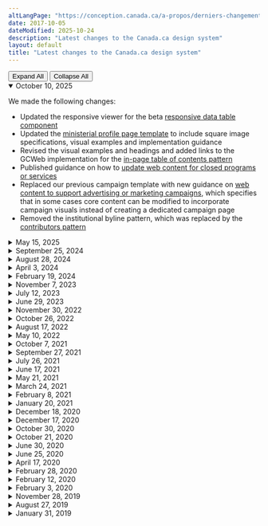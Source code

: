 ```yaml
---
altLangPage: "https://conception.canada.ca/a-propos/derniers-changements.html"
date: 2017-10-05
dateModified: 2025-10-24
description: "Latest changes to the Canada.ca design system"
layout: default
title: "Latest changes to the Canada.ca design system"
---
```

<div class="btn-group mrgn-bttm-sm">
  <button type="button" class="btn btn-default wb-toggle" data-toggle="{&quot;selector&quot;: &quot;details&quot;, &quot;parent&quot;: &quot;#expand-collapse&quot;, &quot;type&quot;: &quot;on&quot;}">Expand
  All</button>
  <button type="button" class="btn btn-default wb-toggle" data-toggle="{&quot;selector&quot;: &quot;details&quot;, &quot;parent&quot;: &quot;#expand-collapse&quot;, &quot;type&quot;: &quot;off&quot;}">Collapse
  All</button>
</div>
<div id="expand-collapse">
  <details open="open">
    <summary>October 10, 2025</summary>
    <p>We made the following changes:</p>
    <ul>
      <li>Updated the responsive viewer for the beta <a href="{{ site.url }}/common-design-patterns/tables.html">responsive data table component</a></li>
      <li>Updated the <a href="{{ site.url }}/mandatory-templates/ministerial-profile-pages.html">ministerial profile page template</a> to include square image specifications, visual examples and implementation guidance</li>
      <li>Revised the visual examples and headings and added links to the GCWeb implementation for the <a href="{{ site.url }}/common-design-patterns/in-page-toc.html">in-page table of contents pattern</a></li>
      <li>Published guidance on how to <a href="{{ site.url }}/guidance/closed-programs.html">update web content for closed programs or services</a></li>
      <li>Replaced our previous campaign template with new guidance on <a href="{{ site.url }}/guidance/campaigns.html">web content to support advertising or marketing campaigns</a>, which specifies that in some cases core content can be modified to incorporate campaign visuals instead of creating a dedicated campaign page</li>
      <li>Removed the institutional byline pattern, which was replaced by the <a href="{{ site.url }}/common-design-patterns/contributors.html">contributors pattern</a></li>
    </ul>
  </details>
  <details>
    <summary>May 15, 2025</summary>
    <p>Updated typography specifications in tandem with alignment activities for GCWeb and GC Design System. These specifications were updated in the following patterns:</p>
    <ul>
      <li><a href="{{ site.url }}/styles/typography.html">Typography style</a></li>
      <li><a href="{{ site.url }}/common-design-patterns/language-toggle.html">Language toggle</a></li>
      <li><a href="{{ site.url }}/common-design-patterns/ministers-block.html">Minister or institutional head</a></li>
      <li><a href="{{ site.url }}/common-design-patterns/most-requested.html">Most requested band</a></li>
      <li><a href="{{ site.url }}/common-design-patterns/services-information.html">Services and information</a></li>
      <li><a href="{{ site.url }}/common-design-patterns/social-media-channels.html">Social media channels</a></li>
    </ul>
  </details>
  <details>
    <summary>September 25, 2024</summary>
    <p>Stabilized the <a href="{{ site.url }}/mandatory-templates/topic.html">topic page template</a>.</p>
    <p>As part of this update, we have also made changes to several patterns.</p>
    <p>Changes:</p>
    <ul>
      <li><a href="{{ site.url }}/common-design-patterns/intro-block.html">Introduction block</a>: added a half-width image option</li>
      <li><a href="{{ site.url }}/common-design-patterns/services-information.html">Services and information</a>: added ability to style the "Services and information" heading as invisible</li>
      <li><a href="{{ site.url }}/common-design-patterns/social-media-channels.html">Social media channels</a>: added an option to include a "More ways to connect" link</li>
      <li><a href="{{ site.url }}/common-design-patterns/contributors.html">Contributors</a>: changed the design, this pattern replaces the institutional byline pattern</li>
    </ul>
  </details>
 <details>
    <summary>August 28, 2024</summary>
    <p>Launched a new information architecture and new content for design.canada.ca.</p>
   <p>Changes:</p>
    <ul>
      <li>Renamed the Content and Information Architecture Specification to the <a href="{{ site.url }}/specifications.html">Canada.ca Specifications</a>.</li>
      <li>Updated the Canada.ca Specifications to include the Canada.ca Content Style Guide and guidance on information architecture and findability, as well as a link to the GC Design System: <a href="{{ site.url }}/specifications.html">Canada.ca Specifications</a>.</li>
      <li>Created guidance on how to write metadata for Canada.ca pages: <a href="{{ site.url }}/specifications/information-findability/metadata.html">Improving titles and metadata for findability</a>.</li>
      <li>Consolidated domain and URL guidance into one page: <a href="{{ site.url }}/specifications/mandatory-elements/domains-urls.html">Government of Canada domains and URLs</a>.</li>
      <li>Removed mentions of the Canada.ca Design System and replaced with Canada.ca design to clarify that departments have to comply with the mandatory elements of the Canada.ca design, but may use the design system that best fits their needs.</li>
      <li>Updated the About Canada.ca page to better reflect what users are searching for: <a href="{{ site.url }}/about">About Canada.ca</a>.</li>
      <li>Added a new page for summaries of research done on the design and user-experience of Canada.ca: <a href="{{ site.url }}/research-summaries">Research summaries</a>.</li>
    </ul>
  </details>
  <details>
    <summary>April 3, 2024</summary>
    <p>Stabilized the <a href="{{ site.url }}/mandatory-templates/institutional-profile-pages.html#changes">institutional landing page</a> (ILP) template and documented each component separately.</p>
    <p>Updated guidance to reflect the banded style for the <a href="{{ site.url }}/common-design-patterns/most-requested.html">most requested pattern</a>.</p>
  </details>
  <details>
    <summary>February 19, 2024</summary>
    <p>Updated the <a href="{{ site.url }}/styles/typography.html">Typography style</a> to include design specifications for the new main page title (h1) style.</p>
  </details>
  <details>
    <summary>November 7, 2023</summary>
    <p>Updated the Report a problem pattern to inform users that it is being decommissioned. Stabilized the <a href="{{ site.url }}/common-design-patterns/page-feedback.html">GC Feedback pattern</a> and added content specifications and updated implementation instructions.</p>
  </details>
  <details>
    <summary>July 12, 2023</summary>
    <p>Updated the <a href="{{ site.url }}/common-design-patterns/subway-navigation.html">Subway pattern</a> to remove "avoid sub-steps". This reflects that there may be instances where more complex processes would benefit from the use of sub-steps.</p>
  </details>
  <details>
    <summary>June 29, 2023</summary>
    <p>Updated the <a href="{{ site.url }}/common-design-patterns/global-header.html">Global header</a> pattern to reflect design changes from the Canada.ca trust study and wayfinding project. This includes documenting criteria for when the theme and topic menu can be removed, clarifying the colour of the flag in the Government of Canada signature and documenting that institutions can contextualize the search box. Also added guidance on what to avoid, research findings and policy rationale.</p>
  </details>
  <details>
    <summary>November 30, 2022</summary>
    <p>Updated the <a href="{{ site.url }}/common-design-patterns/site-footer.html">Global footer</a> pattern to reflect design changes from the Canada.ca Wayfinding project, including modifications to the main footer band and sub-footer band, as well as a new contextual footer band</p>
  </details>
  <details>
    <summary>October 26, 2022</summary>
    <p>We clarified that the index page is required when you use the <a href="{{ site.url }}/common-design-patterns/subway-navigation.html">subway navigation pattern</a></p>
  </details>
  <details>
    <summary>August 17, 2022</summary>
    <p>We expanded the <a href="{{ site.url }}/common-design-patterns/contextual-signin.html">Contextual Sign in button</a> guidance</p>
  </details>
  <details>
    <summary>May 10, 2022</summary>
    <p>We modified the <a href="{{ site.url }}/common-design-patterns/contextual-alerts.html">Contextual Alerts</a> and <a href="{{ site.url }}/crisis/alerts.html">Service disruptions alerts</a> guidance to:</p>
    <ul>
      <li>revise a heading to say “service disruption” rather than “crisis”</li>
      <li>add a recommendation to include dates in the alert and use the correct verb tense</li>
      <li>add a link to a blog post on alert fatigue</li>
      <li>adjust definition and implementation advice</li>
    </ul>
  </details>
  <details>
    <summary>October 7, 2021</summary>
    <p>We modified the <a href="{{ site.url }}/common-design-patterns/site-footer.html">Site footer</a> guidance to specify that the following links can be contextualized to link to specific departmental pages:</p>
    <ul>
      <li>Contact us</li>
      <li>Terms and conditions</li>
      <li>Privacy</li>
    </ul>
  </details>
  <details>
    <summary>September 27, 2021</summary>
    <p>We published a new version of the <a href="{{ site.url }}/mandatory-templates/ministerial-profile-pages.html">Ministerial profile template</a>.</p>
  </details>
  <details>
    <summary>July 26, 2021</summary>
    <p>We added a new section about <a href="{{ site.url }}/continuous-improvement.html">Continuous improvement of web content</a>.</p>
  </details>
  <details>
    <summary>June 17, 2021</summary>
    <p>We made a change to the <a href="{{ site.url }}/common-design-patterns/site-footer.html">Site footer</a> documentation to make the Report a
      problem pattern optional.</p>
  </details>
  <details>
    <summary>May 21, 2021</summary>
    <p>We made the following changes:</p>
    <ul>
      <li>added a new beta version of the <a href="{{ site.url }}/common-design-patterns/tables.html">Tables pattern</a> that is responsive on small screens</li>
      <li>removed the Promotional feature banner pattern</li>
    </ul>
  </details>
  <details>
    <summary>March 24, 2021</summary>
    <p>We added guidance on <a href="{{ site.url }}/guidance/structured-data.html">Adding structured data on Canada.ca pages </a>.</p>
  </details>
  <details>
    <summary>February 8, 2021</summary>
    <p>We added the <a href="{{ site.url }}/common-design-patterns/labels.html">Labels</a> pattern to the library.</p>
  </details>
  <details>
    <summary>January 20, 2021</summary>
    <p>We made the following changes:</p>
    <ul>
      <li>added a new beta version of a <a href="{{ site.url }}/common-design-patterns/subway-navigation.html">Subway navigation pattern</a> to break up long and complex content</li>
      <li>added a new beta version of a persistent sign-in button in the <a href="{{ site.url }}/common-design-patterns/buttons.html">Buttons</a> pattern</li>
      <li>replaced the disclaimer overlay with a new <a href="{{ site.url }}/common-design-patterns/privacy-disclaimer.html">Privacy disclaimer</a> pattern that uses an expand/collapse design</li>
    </ul>
  </details>
  <details>
    <summary>December 18, 2020</summary>
    <p>We updated the <a href="{{ site.url }}/common-design-patterns/contextual-alerts.html">Contextual alerts</a> pattern to reflect the new alert style.</p>
  </details>
  <details>
    <summary>December 17, 2020</summary>
    <p>We made the following changes:</p>
    <ul>
      <li>we updated the <a href="{{ site.url }}/">design system landing page</a> to make it easier to find all the different pieces of guidance</li>
      <li>we added a new <a href="{{ site.url }}/designing-content.html">Designing content for Canada.ca</a> section that ties together how to use the guidance to design content that help people</li>
    </ul>
  </details>
  <details>
    <summary>October 30, 2020</summary>
    <p>We made the following minor changes:</p>
    <ul>
      <li>we updated the guidance on the <a href="{{ site.url }}/common-design-patterns/buttons.html">Buttons</a> design pattern to provide coded examples and specify when to use which style</li>
      <li>we updated the guidance on the <a href="{{ site.url }}/common-design-patterns/carousels.html">Carousels</a> design pattern to specify when to use this pattern and when to avoid it</li>
    </ul>
  </details>
  <details>
    <summary>October 21, 2020</summary>
    <p>We made the following changes:</p>
    <ul>
      <li>we modified the <a href="{{ site.urlcanadaca }}/en/treasury-board-secretariat/services/government-communications/canada-content-information-architecture-specification/mandatory-elements.html">Mandatory elements of the design system</a> to specify that using the <a href="{{ site.url }}/common-design-patterns/canada-dot-ca.html">Canada.ca domain</a> is mandatory</li>
      <li>we added a beta version of the <a href="{{ site.url }}/common-design-patterns/checkboxes-radio-buttons.html">Checkboxes and radio buttons</a> design pattern</li>
    </ul>
  </details>
  <details>
    <summary>June 30, 2020</summary>
    <p>We added a new beta version of the <a href="{{ site.url }}/mandatory-templates/theme.html">Theme template</a> and <a href="{{ site.url }}/mandatory-templates/topic.html">topic template</a>. </p>
  </details>
  <details>
    <summary>June 25, 2020</summary>
    <p>We moved the detailed design and requirements for header and footer to the design system library, and modified the small screen version of the <a href="{{ site.url }}/common-design-patterns/global-header.html">global header</a>. </p>
  </details>
  <details>
    <summary>April 17, 2020</summary>
    <p>We modified the <a href="{{ site.url }}/common-design-patterns/breadcrumb-trail.html">Breadcrumb trail</a> pattern: the first item in the breadcrumb trail was changed from "Home" to "Canada.ca". </p>
  </details>
  <details>
    <summary>February 28, 2020</summary>
    <p>We made changes to the following templates to reflect the new <cite>Policy on Service and Digital</cite>: </p>
    <ul>
      <li><a href="{{ site.url }}/recommended-templates/institutional-service-performance-reporting-pages.html">Institutional service performance reporting pages</a></li>
      <li><a href="{{ site.url }}/recommended-templates/service-initiation-pages.html">Service initiation pages</a></li>
    </ul>
  </details>
  <details>
    <summary>February 12, 2020</summary>
    <p>Carousels are no longer mandatory on <a href="{{ site.url }}/mandatory-templates/theme.html">theme pages</a>.</p>
  </details>
  <details>
    <summary>February 3, 2020</summary>
    <p>We made the following changes:</p>
    <ul>
      <li>we’ve added <a href="{{ site.url }}/style-guide/#wp1-2-1b">Writing for inclusivity</a> to the Writing principles for web content section of the <cite>Canada.ca Content Style Guide</cite></li>
      <li>we modified the wording for the Access to Information and Privacy requests on the <a href="{{ site.url }}/recommended-templates/transparency.html">Transparency and corporate reporting</a> template</li>
    </ul>
  </details>
  <details>
    <summary>November 28, 2019</summary>
    <p>We made the following changes:</p>
    <ul>
      <li><a href="{{ site.url }}/specifications/mandatory-elements.html">Mandatory elements</a>: we moved the detailed guidance on mandatory elements to the template and pattern library</li>
      <li><a href="{{ site.url }}/mandatory-templates/institutional-profile-pages.html">Institutional landing page</a>: we are introducing a new beta template for the institutional landing page, merging the institutional and organizational profiles to better reflect the role and purpose of this mandatory template</li>
      <li>Report a problem: we modified the guidance to allow for some customization</li>
      <li><a href="{{ site.url }}/recommended-templates/transparency.html">Transparency template</a>: we are introducing a new suggested layout for transparency and corporate reporting information</li>
      <li><a href="{{ site.url }}/recommended-templates/generic-destination.html">Basic page layout</a>: we created examples that show how patterns can be combined in a basic page layout</li>
      <li><a href="{{ site.url }}/common-design-patterns/contextual-alerts.html">Contextual alerts</a>: we are introducing a new beta pattern for contextual alerts</li>
      <li><a href="{{ site.url }}/common-design-patterns/collapsible-content.html">Expand/collapse</a>: we modified the guidance to allow the use of expand/collapse to present a choice between mutually exclusive answers</li>
    </ul>
  </details>
  <details>
    <summary>August 27, 2019</summary>
    <p>We made the following minor change:</p>
    <ul>
      <li>we changed the <a href="{{ site.url }}/common-design-patterns/date-modified.html">Date modified pattern</a> to reflect the format currently in use across Canada.ca: yyyy-mm-dd</li>
    </ul>
  </details>
  <details>
    <summary>January 31, 2019</summary>
    <p>We’ve made major updates to the Canada.ca design system:</p>
    <ul>
      <li>the <a href="{{ site.url }}/architecture/canada-content-information-architecture-specification.html">Canada.ca Specifications</a> now contains only core requirements:</li>
      <ul>
        <li>who must follow the Canada.ca design system</li>
        <li>what elements are mandatory</li>
        <li>how to organize content</li>
        <li>how to design content</li>
      </ul>
      <li>the <a href="{{ site.url }}/specifications/mandatory-elements.html">mandatory elements</a> specify what departments must do to reflect the trusted digital brand of the Government of Canada</li>
      <li>the <a href="{{ site.urlcanadaca }}/en/government/about/design-system/pattern-library.html">template and design pattern library</a> contains all detailed information about specific templates and patterns</li>
      <li>a new <a href="{{ site.urlcanadaca }}/en/government/about/design-system/pattern-library/find-right-template-design-pattern-web-content.html">interactive pattern selector</a> makes it easier to find the right template or design pattern</li>
      <li>the <a href="{{ site.url }}/specifications/information-findability/organizing-content.html">organizing content</a> section simplifies the direction on information architecture, user-need categories and the URL model</li>
      <li>the <a href="{{ site.url }}/mandatory-templates/topic.html">topic page template</a> is now only mandatory for the first 2 topic layers, although it can be used at lower levels when appropriate</li>
      <li>the home page design reflects the recent changes to the live site</li>
    </ul>
    <p>Overall, this update signals a shift in philosophy. We’ve shortened the list of mandatory elements, and shifted the focus to task success for users. Templates and design patterns will be changed and improved regularly, based on evidence. All changes will be documented on this page.</p>
  </details>
</div>
